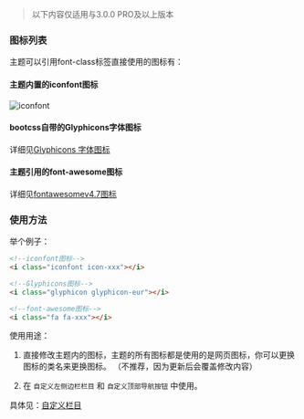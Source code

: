 > 以下内容仅适用与3.0.0 PRO及以上版本

### 图标列表
主题可以引用font-class标签直接使用的图标有：

#### 主题内置的iconfont图标

![iconfont](https://ihewrocdn.b0.upaiyun.com/img/iconfont.png)

#### bootcss自带的Glyphicons字体图标

详细见[Glyphicons 字体图标](http://v3.bootcss.com/components/#glyphicons)

#### 主题引用的font-awesome图标

详细见[fontawesomev4.7图标](http://fontawesome.io/icons/)

### 使用方法

举个例子：

```html
<!--iconfont图标-->
<i class="iconfont icon-xxx"></i>

<!--Glyphicons图标-->
<i class="glyphicon glyphicon-eur"></i>

<!--font-awesome图标-->
<i class="fa fa-xxx"></i>
```

使用用途：

1. 直接修改主题内的图标，主题的所有图标都是使用的是网页图标，你可以更换图标的类名来更换图标。
（不推荐，因为更新后会覆盖修改内容）

2. 在 `自定义左侧边栏栏目` 和 `自定义顶部导航按钮` 中使用。

具体见：[自定义栏目](/customize)
